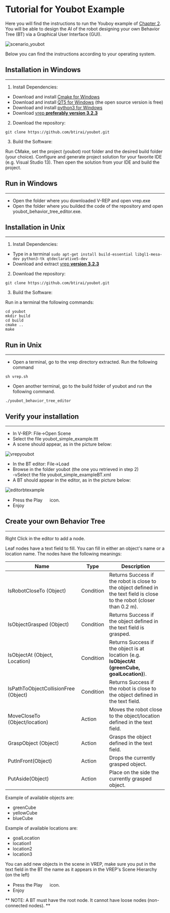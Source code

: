 # Tutorial for Youbot Example
Here you will find the instructions to run the Youboy example of [Chapter 2](). You will be able to design the AI of the robot designing your own Behavior Tree (BT) via a Graphical User Interface (GUI).

![scenario_youbot](https://user-images.githubusercontent.com/8132627/42953697-49d08736-8b7b-11e8-81e4-6bdb39328743.png)

Below you can find the instructions according to your operating system.

## Installation in Windows
------------
1) Install Dependencies:

- Download and install [Cmake for Windows](https://cmake.org/download/) <br/>
- Download and install [QT5 for Windows](https://www.qt.io/download-qt-for-application-development) (the open source version is free)  <br/>
- Download and install [python3 for Windows](http://docs.python-guide.org/en/latest/starting/install3/win/)<br/>
- Download [vrep **preferably version 3.2.3**](http://www.coppeliarobotics.com/previousversions.html)

2) Download the repository:

`git clone https://github.com/btirai/youbot.git`

3) Build the Software:

Run CMake, set the project (youbot) root folder and the desired build folder (your choice). Configure and generate project solution for your favorite IDE (e.g. Visual Studio 13). Then open the solution from your IDE and build the project.


## Run in Windows
------------

- Open the folder where you downloaded V-REP and open vrep.exe
- Open the folder where you builded the code of the repository amd open youbot_behavior_tree_editor.exe.


## Installation in Unix
------------
1) Install Dependencies:

- Type in a terminal `sudo apt-get install build-essential libgl1-mesa-dev python3-tk qtdeclarative5-dev`
- Download and extract [vrep **version 3.2.3**](http://www.coppeliarobotics.com/previousversions.html)


2) Download the repository:

`git clone https://github.com/btirai/youbot.git`

3) Build the Software:

Run in a terminal the following commands:

`cd youbot` <br/>
`mkdir build` <br/>
`cd build` <br/>
`cmake ..` <br/>
`make`

## Run in Unix
------------

- Open a terminal, go to the vrep directory extracted. Run the following command

`sh vrep.sh`


- Open another terminal, go to the build folder of youbot and run the following command.

`./youbot_behavior_tree_editor`



## Verify your installation
------------
- In V-REP: File->Open Scene <br/>
- Select the file youbot_simple_example.ttt  <br/>
- A scene should appear, as in the picture below:  <br/>

![vrepyoubot](https://user-images.githubusercontent.com/8132627/43214064-7f252b96-9038-11e8-957e-4d7c80be3f75.png)

- In the BT editor: File->Load  <br/>
-  Browse in the folder youbot (the one you retrieved in step 2)  <br/>
-vSelect the file youbot_simple_exampleBT.xml  <br/>
- A BT should appear in the editor, as in the picture below: <br/>

![editorbtexample](https://user-images.githubusercontent.com/8132627/43214063-7f01a3a6-9038-11e8-9dd1-a01efe98f74e.png)

- Press the Play <img src="https://user-images.githubusercontent.com/8132627/38174387-df1de3a6-35cc-11e8-9a4f-c3ff40bffe83.png" width="15" height="15"> icon. <br/>
- Enjoy


## Create your own Behavior Tree
------------

Right Click in the editor to add a node. 

Leaf nodes have a text field to fill. You can fill in either an object's name or a location name.
The nodes have the following meanings:

|Name| Type|Description|
|---|---|---|
|IsRobotCloseTo (Object)|Condition| Returns Success if the robot is close to the object defined in the text field is close to the robot (closer than 0.2 m).
|IsObjectGrasped (Object) |Condition| Returns Success if the object defined in the text field is grasped.
|IsObjectAt (Object, Location)|Condition| Returns Success if the object is at location (e.g. **IsObjectAt (greenCube, goalLocation)**).
|IsPathToObjectCollisionFree (Object)|Condition| Returns Success if the robot is close to the object defined in the text field.
|MoveCloseTo (Object/location)|Action| Moves the robot close to the object/location defined in the text field.
|GraspObject (Object)|Action| Grasps the object defined in the text field.
|PutInFront(Object)|Action| Drops the currently grasped object.
|PutAside(Object)|Action| Place on the side the currently grasped object.

Example of available objects are:
* greenCube
* yellowCube
* blueCube

Example of available locations are:
* goalLocation
* location1
* location2
* location3

You can add new objects in the scene in VREP, make sure you put in the text field in the BT the name as it appears in the VREP's Scene Hierarchy (on the left)

- Press the Play <img src="https://user-images.githubusercontent.com/8132627/38174387-df1de3a6-35cc-11e8-9a4f-c3ff40bffe83.png" width="15" height="15"> icon. <br/>
- Enjoy

** NOTE: A BT must have the root node. It cannot have loose nodes (non-connected nodes). **
